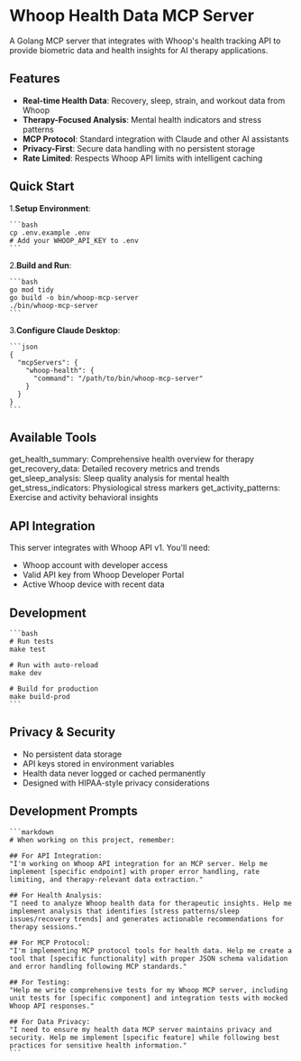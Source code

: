 # Whoop Health Data MCP Server

A Golang MCP server that integrates with Whoop's health tracking API to provide biometric data and health insights for AI therapy applications.

## Features

- **Real-time Health Data**: Recovery, sleep, strain, and workout data from Whoop
- **Therapy-Focused Analysis**: Mental health indicators and stress patterns
- **MCP Protocol**: Standard integration with Claude and other AI assistants
- **Privacy-First**: Secure data handling with no persistent storage
- **Rate Limited**: Respects Whoop API limits with intelligent caching

## Quick Start

1.**Setup Environment**:

    ```bash
    cp .env.example .env
    # Add your WHOOP_API_KEY to .env
    ```

2.**Build and Run**:

    ```bash
    go mod tidy
    go build -o bin/whoop-mcp-server
    ./bin/whoop-mcp-server
    ```

3.**Configure Claude Desktop**:

    ```json
    {
      "mcpServers": {
        "whoop-health": {
          "command": "/path/to/bin/whoop-mcp-server"
        }
      }
    }
    ```

## Available Tools

get_health_summary: Comprehensive health overview for therapy
get_recovery_data: Detailed recovery metrics and trends
get_sleep_analysis: Sleep quality analysis for mental health
get_stress_indicators: Physiological stress markers
get_activity_patterns: Exercise and activity behavioral insights

## API Integration

This server integrates with Whoop API v1. You'll need:

- Whoop account with developer access
- Valid API key from Whoop Developer Portal
- Active Whoop device with recent data

## Development

    ```bash
    # Run tests
    make test

    # Run with auto-reload
    make dev

    # Build for production
    make build-prod
    ```

## Privacy & Security

- No persistent data storage
- API keys stored in environment variables
- Health data never logged or cached permanently
- Designed with HIPAA-style privacy considerations

## Development Prompts

    ```markdown
    # When working on this project, remember:

    ## For API Integration:
    "I'm working on Whoop API integration for an MCP server. Help me implement [specific endpoint] with proper error handling, rate limiting, and therapy-relevant data extraction."

    ## For Health Analysis:
    "I need to analyze Whoop health data for therapeutic insights. Help me implement analysis that identifies [stress patterns/sleep issues/recovery trends] and generates actionable recommendations for therapy sessions."

    ## For MCP Protocol:
    "I'm implementing MCP protocol tools for health data. Help me create a tool that [specific functionality] with proper JSON schema validation and error handling following MCP standards."

    ## For Testing:
    "Help me write comprehensive tests for my Whoop MCP server, including unit tests for [specific component] and integration tests with mocked Whoop API responses."

    ## For Data Privacy:
    "I need to ensure my health data MCP server maintains privacy and security. Help me implement [specific feature] while following best practices for sensitive health information."
    ```
